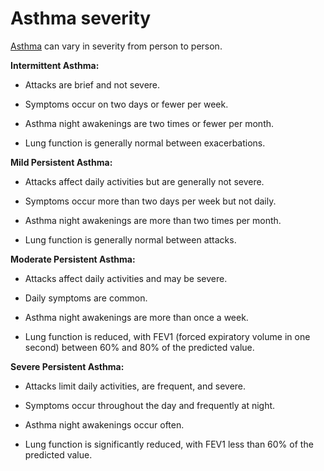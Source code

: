 # Asthma severity

[Asthma](../asthma/) can vary in severity from person to person.

**Intermittent Asthma:**

* Attacks are brief and not severe.

* Symptoms occur on two days or fewer per week.

* Asthma night awakenings are two times or fewer per month.

* Lung function is generally normal between exacerbations.

**Mild Persistent Asthma:**

* Attacks affect daily activities but are generally not severe.

* Symptoms occur more than two days per week but not daily.

* Asthma night awakenings are more than two times per month.

* Lung function is generally normal between attacks.

**Moderate Persistent Asthma:**

* Attacks affect daily activities and may be severe.

* Daily symptoms are common.

* Asthma night awakenings are more than once a week.

* Lung function is reduced, with FEV1 (forced expiratory volume in one second) between 60% and 80% of the predicted value.

**Severe Persistent Asthma:**

* Attacks limit daily activities, are frequent, and severe.

* Symptoms occur throughout the day and frequently at night.

* Asthma night awakenings occur often.

* Lung function is significantly reduced, with FEV1 less than 60% of the predicted value.
